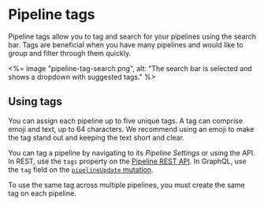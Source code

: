 # Pipeline tags

Pipeline tags allow you to tag and search for your pipelines using the search bar. Tags are beneficial when you have many pipelines and would like to group and filter through them quickly.

<%= image "pipeline-tag-search.png", alt: "The search bar is selected and shows a dropdown with suggested tags." %>

## Using tags

You can assign each pipeline up to five unique tags. A tag can comprise emoji and text, up to 64 characters. We recommend using an emoji to make the tag stand out and keeping the text short and clear.

You can tag a pipeline by navigating to its _Pipeline Settings_ or using the API. In REST, use the `tags` property on the [Pipeline REST API](/docs/apis/rest-api/pipelines). In GraphQL, use the `tag` field on the [`pipelineUpdate` mutation](/docs/apis/graphql/schemas/mutation/pipelineupdate).

To use the same tag across multiple pipelines, you must create the same tag on each pipeline.

